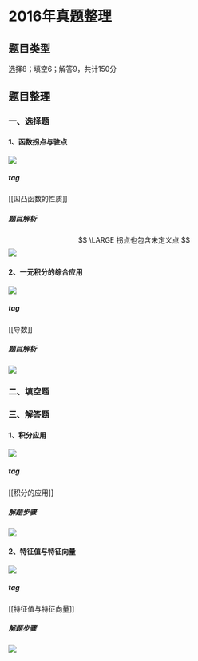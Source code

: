 # 2016年真题整理
## 题目类型
选择8；填空6；解答9，共计150分
## 题目整理
### 一、选择题
#### 1、函数拐点与驻点
![](https://rgdz-img.oss-cn-hangzhou.aliyuncs.com/img/20211127160322.png)

##### tag
[[凹凸函数的性质]]
##### 题目解析
$$
\LARGE
拐点也包含未定义点
$$
![](https://rgdz-img.oss-cn-hangzhou.aliyuncs.com/img/20211127160445.png)

#### 2、一元积分的综合应用
![](https://rgdz-img.oss-cn-hangzhou.aliyuncs.com/img/20211127161455.png)

##### tag
[[导数]]
##### 题目解析
![](https://rgdz-img.oss-cn-hangzhou.aliyuncs.com/img/20211127161544.png)

### 二、填空题
### 三、解答题
#### 1、积分应用
![](https://rgdz-img.oss-cn-hangzhou.aliyuncs.com/img/20211127164107.png)

##### tag
[[积分的应用]]
##### 解题步骤
![](https://rgdz-img.oss-cn-hangzhou.aliyuncs.com/img/20211127164051.png)
#### 2、特征值与特征向量
![](https://rgdz-img.oss-cn-hangzhou.aliyuncs.com/img/20211127164133.png)

##### tag
[[特征值与特征向量]]
##### 解题步骤
![](https://rgdz-img.oss-cn-hangzhou.aliyuncs.com/img/20211127164211.png)

